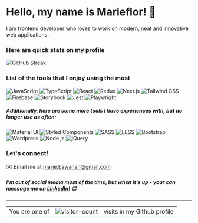# Hello, my name is Marieflor! 👋

I am frontend developer who loves to work on modern, neat and innovative web applications.


### Here are quick stats on my profile
[![GitHub Streak](https://streak-stats.demolab.com?user=mariebawanan&theme=slateorange&hide_border=true&border_radius=24)](https://git.io/streak-stats)


### List of the tools that I enjoy using the most
![JavaScript](https://img.shields.io/badge/-JavaScript-black?style=flat-square&logo=javascript&logoColor=white&color=DEF3FF&labelColor=794856)
![TypeScript](https://img.shields.io/badge/-TypeScript-black?style=flat-square&logo=typescript&logoColor=white&color=DEF3FF&labelColor=D5A7B4)
![React](https://img.shields.io/badge/-React-black?style=flat-square&logo=react&logoColor=white&color=DEF3FF&labelColor=DE5055)
![Redux](https://img.shields.io/badge/-Redux-black?style=flat-square&logo=redux&logoColor=white&color=DEF3FF&labelColor=DF7410)
![Next.js](https://img.shields.io/badge/-Next.js-black?style=flat-square&logo=next.js&logoColor=white&color=DEF3FF&labelColor=794856)
![Tailwind CSS](https://img.shields.io/badge/-Tailwind%20CSS-black?style=flat-square&logo=tailwind-css&logoColor=white&color=DEF3FF&labelColor=2F4858)
![Firebase](https://img.shields.io/badge/-Firebase-black?style=flat-square&logo=firebase&logoColor=white&color=DEF3FF&labelColor=794856)
![Storybook](https://img.shields.io/badge/-Storybook-black?style=flat-square&logo=storybook&logoColor=white&color=DEF3FF&labelColor=D5A7B4)
![Jest](https://img.shields.io/badge/-Jest-black?style=flat-square&logo=jest&logoColor=white&color=DEF3FF&labelColor=DE5055)
![Playwright](https://img.shields.io/badge/-Playwright-black?style=flat-square&logo=playwright&logoColor=white&color=DEF3FF&labelColor=DF7410)


##### Additionally, here are some more tools I have experiences with, but no longer use as often:
![Material UI](https://img.shields.io/badge/-Material%20UI-black?style=flat-square&logo=mui&logoColor=white&color=DE5055&labelColor=DE5055)
![Styled Components](https://img.shields.io/badge/-Styled%20Components-black?style=flat-square&logo=styled-components&logoColor=white&color=DF7410&labelColor=DF7410)
![SASS](https://img.shields.io/badge/-SASS-black?style=flat-square&logo=sass&logoColor=white&color=D5A7B4&labelColor=D5A7B4)
![LESS](https://img.shields.io/badge/-LESS-black?style=flat-square&logo=less&logoColor=white&color=DE5055&labelColor=DE5055)
![Bootstrap](https://img.shields.io/badge/-Bootstrap-black?style=flat-square&logo=bootstrap&logoColor=white&color=DF7410&labelColor=DF7410)
![Wordpress](https://img.shields.io/badge/-Wordpress-black?style=flat-square&logo=wordpress&logoColor=white&color=D5A7B4&labelColor=D5A7B4)
![Node.js](https://img.shields.io/badge/-Node.js-black?style=flat-square&logo=Node.js&logoColor=white&color=794856&labelColor=794856)
![jQuery](https://img.shields.io/badge/-jQuery-black?style=flat-square&logo=jquery&logoColor=white&color=D5A7B4&labelColor=D5A7B4)


### Let's connect!
:envelope: Email me at marie.bawanan@gmail.com
##### I'm out of social media most of the time, but when it's up - your can message me on [LinkedIn](https://www.linkedin.com/in/maribwnn)! :blush:

---

<table>
  <tr>
    <td>You are one of</td>
    <td><img src="https://profile-counter.glitch.me/mariebawanan/count.svg" alt="visitor-count" /></td>
     <td>visits in my Github profile</td>
  </tr>
</table>
